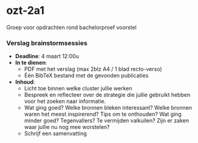 # ozt-2a1
Groep voor opdrachten rond bachelorproef voorstel

### Verslag brainstormsessies
- **Deadline**: 4 maart 12:00u
- **In te dienen**: 
  - PDF met het verslag (max 2blz A4 / 1 blad recto-verso)
  - Één BibTeX bestand met de gevonden publicaties
- **Inhoud**:
  - Licht toe binnen welke cluster jullie werken
  - Bespreek en reflecteer over de strategie die jullie gebruikt hebben voor het zoeken naar informatie.
  - Wat ging goed? Welke bronnen bleken interessant? Welke bronnen waren het meest inspirerend? 
  Tips om te onthouden? Wat ging minder goed? Tegenvallers? Te vermijden valkuilen? Zijn er zaken waar jullie nu nog mee worstelen?
  - Schrijf een samenvatting
